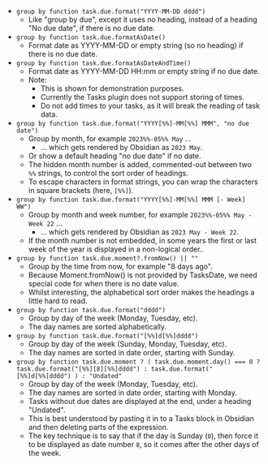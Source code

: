 <!-- placeholder to force blank line before included text -->

- ```group by function task.due.format("YYYY-MM-DD dddd")```
    - Like "group by due", except it uses no heading, instead of a heading "No due date", if there is no due date.
- ```group by function task.due.formatAsDate()```
    - Format date as YYYY-MM-DD or empty string (so no heading) if there is no due date.
- ```group by function task.due.formatAsDateAndTime()```
    - Format date as YYYY-MM-DD HH:mm or empty string if no due date.
    - Note:
        - This is shown for demonstration purposes.
        - Currently the Tasks plugin does not support storing of times.
        - Do not add times to your tasks, as it will break the reading of task data.
- ```group by function task.due.format("YYYY[%%]-MM[%%] MMM", "no due date")```
    - Group by month, for example `2023%%-05%% May` ...
        - ... which gets rendered by Obsidian as `2023 May`.
    - Or show a default heading "no due date" if no date.
    - The hidden month number is added, commented-out between two `%%` strings, to control the sort order of headings.
    - To escape characters in format strings, you can wrap the characters in square brackets (here, `[%%]`).
- ```group by function task.due.format("YYYY[%%]-MM[%%] MMM [- Week] WW")```
    - Group by month and week number, for example `2023%%-05%% May - Week 22` ...
        - ... which gets rendered by Obsidian as `2023 May - Week 22`.
    - If the month number is not embedded, in some years the first or last week of the year is displayed in a non-logical order..
- ```group by function task.due.moment?.fromNow() || ""```
    - Group by the time from now, for example "8 days ago".
    - Because Moment.fromNow() is not provided by TasksDate, we need special code for when there is no date value.
    - Whilst interesting, the alphabetical sort order makes the headings a little hard to read.
- ```group by function task.due.format("dddd")```
    - Group by day of the week (Monday, Tuesday, etc).
    - The day names are sorted alphabetically.
- ```group by function task.due.format("[%%]d[%%]dddd")```
    - Group by day of the week (Sunday, Monday, Tuesday, etc).
    - The day names are sorted in date order, starting with Sunday.
- ```group by function task.due.moment ? ( task.due.moment.day() === 0 ? task.due.format("[%%][8][%%]dddd") : task.due.format("[%%]d[%%]dddd") ) : "Undated"```
    - Group by day of the week (Monday, Tuesday, etc).
    - The day names are sorted in date order, starting with Monday.
    - Tasks without due dates are displayed at the end, under a heading "Undated".
    - This is best understood by pasting it in to a Tasks block in Obsidian and then deleting parts of the expression.
    - The key technique is to say that if the day is Sunday (`0`), then force it to be displayed as date number `8`, so it comes after the other days of the week.


<!-- placeholder to force blank line after included text -->
